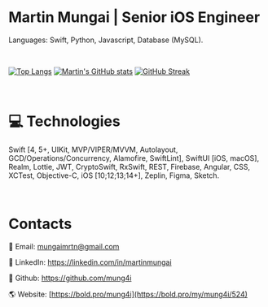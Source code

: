 <!--
- 🔭 I’m currently working on ...
- 🌱 I’m currently learning ...
- 👯 I’m looking to collaborate on ...
- 🤔 I’m looking for help with ...
- 💬 Ask me about ...
- 📫 How to reach me: ...
- 😄 Pronouns: ...
- ⚡ Fun fact: ...
-->


# Martin Mungai | Senior iOS Engineer

Languages: Swift, Python, Javascript, Database (MySQL).

<br />

[![Top Langs](https://github-readme-stats.vercel.app/api/top-langs/?username=mung4i&layout=compact&theme=dracula)](https://github.com/anuraghazra/github-readme-stats)
[![Martin's GitHub stats](https://github-readme-stats.vercel.app/api?username=mung4i&show_icons=true&theme=dracula&hide_title=true)](https://github.com/anuraghazra/github-readme-stats)
[![GitHub Streak](https://github-readme-streak-stats.herokuapp.com/?user=mung4i&layout=compact&theme=dracula)](https://git.io/streak-stats)

<br />

# 💻 Technologies

Swift [4, 5+, UIKit, MVP/VIPER/MVVM, Autolayout, GCD/Operations/Concurrency, Alamofire, SwiftLint], SwiftUI [iOS, macOS], Realm, Lottie, JWT, CryptoSwift, RxSwift, REST, Firebase, Angular, CSS, XCTest, Objective-C, iOS [10;12;13;14+], Zeplin, Figma, Sketch.


<br/>

# Contacts

📧 Email: mungaimrtn@gmail.com

👋 LinkedIn: https://linkedin.com/in/martinmungai

👋 Github: https://github.com/mung4i

🌎 Website: [https://bold.pro/mung4i](https://bold.pro/my/mung4i/524)



